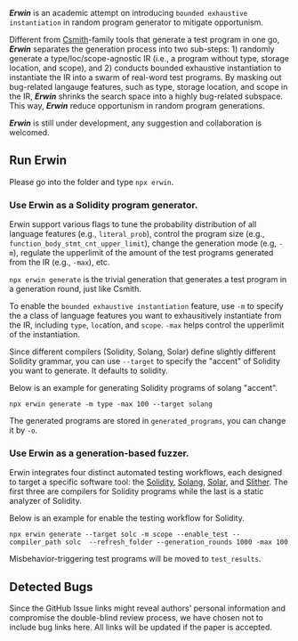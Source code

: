 
***Erwin*** is an academic attempt on introducing `bounded exhaustive instantiation` in random program generator to mitigate opportunism.

Different from [Csmith](https://github.com/csmith-project/csmith)-family tools that generate a test program in one go, ***Erwin*** separates the generation process into two sub-steps: 1) randomly generate a type/loc/scope-agnostic IR (i.e., a program without type, storage location, and scope), and 2) conducts bounded exhaustive instantiation to instantiate the IR into a swarm of real-word test programs.
By masking out bug-related langauge features, such as type, storage location, and scope in the IR, ***Erwin*** shrinks the search space into a highly bug-related subspace. This way, ***Erwin*** reduce opportunism in random program generations.

***Erwin*** is still under development, any suggestion and collaboration is welcomed.

## Run Erwin

Please go into the folder and type `npx erwin`.

### Use Erwin as a Solidity program generator.

Erwin support various flags to tune the probability distribution of all language features (e.g., `literal_prob`), control the program size (e.g., `function_body_stmt_cnt_upper_limit`), change the generation mode (e.g, `-m`), regulate the upperlimit of the amount of the test programs generated from the IR (e.g., `-max`), etc.

`npx erwin generate` is the trivial generation that generates a test program in a generation round, just like Csmith.

To enable the `bounded exhaustive instantiation` feature, use `-m` to specify the a class of language features you want to exhausitively instantiate from the IR, including `type`, `loc`ation, and `scope`. `-max` helps control the upperlimit of the instantiation.

Since different compilers (Solidity, Solang, Solar) define slightly different Solidity grammar, you can use `--target` to specify the "accent" of Solidity you want to generate. It defaults to solidity.

Below is an example for generating Solidity programs of solang "accent".

```
npx erwin generate -m type -max 100 --target solang
```

The generated programs are stored in `generated_programs`, you can change it by `-o`.

### Use Erwin as a generation-based fuzzer.

Erwin integrates four distinct automated testing workflows, each designed to target a specific software tool: the [Solidity](https://github.com/ethereum/solidity), [Solang](https://github.com/hyperledger-solang/solang), [Solar](https://github.com/paradigmxyz/solar), and [Slither](https://github.com/crytic/slither). The first three are compilers for Solidity programs while the last is a static analyzer of Solidity.

Below is an example for enable the testing workflow for Solidity.

```
npx erwin generate --target solc -m scope --enable_test --compiler_path solc  --refresh_folder --generation_rounds 1000 -max 100
```

Misbehavior-triggering test programs will be moved to `test_results`.

## Detected Bugs

Since the GitHub Issue links might reveal authors' personal information and compromise the double-blind review process, we have chosen not to include bug links here. All links will be updated if the paper is accepted.

